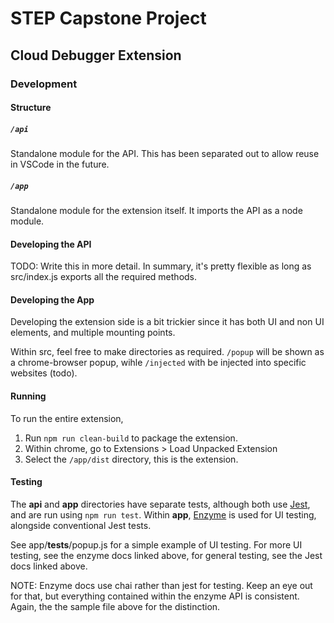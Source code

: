 # STEP Capstone Project
## Cloud Debugger Extension

### Development
#### Structure

##### `/api`
Standalone module for the API. This has been separated out to allow reuse in VSCode in the future. 

##### `/app`
Standalone module for the extension itself. It imports the API as a node module.

#### Developing the API
TODO: Write this in more detail. In summary, it's pretty flexible as long as src/index.js exports all the required methods.

#### Developing the App
Developing the extension side is a bit trickier since it has both UI and non UI elements, and multiple mounting points.

Within src, feel free to make directories as required. `/popup` will be shown as a chrome-browser popup, wihle `/injected` with be injected into specific websites (todo).

#### Running
To run the entire extension, 
1. Run `npm run clean-build` to package the extension.
2. Within chrome, go to Extensions > Load Unpacked Extension
3. Select the `/app/dist` directory, this is the extension.

#### Testing
The **api** and **app** directories have separate tests, although both use [Jest](https://jestjs.io/), and are run using `npm run test`. Within **app**, [Enzyme](https://enzymejs.github.io/enzyme/) is used for UI testing, alongside conventional Jest tests.

See app/__tests__/popup.js for a simple example of UI testing. For more UI testing, see the enzyme docs linked above, for general testing, see the Jest docs linked above.

NOTE: Enzyme docs use chai rather than jest for testing. Keep an eye out for that, but everything contained within the enzyme API is consistent. Again, the the sample file above for the distinction.


